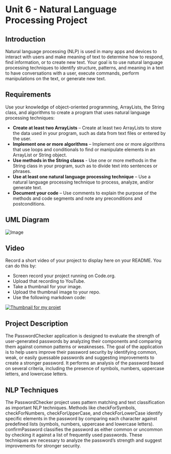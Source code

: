 # Unit 6 - Natural Language Processing Project

## Introduction

Natural language processing (NLP) is used in many apps and devices to interact with users and make meaning of text to determine how to respond, find information, or to create new text. Your goal is to use natural language processing techniques to identify structure, patterns, and meaning in a text to have conversations with a user, execute commands, perform manipulations on the text, or generate new text.

## Requirements

Use your knowledge of object-oriented programming, ArrayLists, the String class, and algorithms to create a program that uses natural language processing techniques:

- **Create at least two ArrayLists** – Create at least two ArrayLists to store the data used in your program, such as data from text files or entered by the user.
- **Implement one or more algorithms** – Implement one or more algorithms that use loops and conditionals to find or manipulate elements in an ArrayList or String object.
- **Use methods in the String classs** - Use one or more methods in the String class in your program, such as to divide text into sentences or phrases.
- **Use at least one natural language processing technique** – Use a natural language processing technique to process, analyze, and/or generate text.
- **Document your code** – Use comments to explain the purpose of the methods and code segments and note any preconditions and postconditions.

## UML Diagram

![Image](https://github.com/user-attachments/assets/cefd6d04-62be-4a3c-8958-67c70ebdb9af)

## Video

Record a short video of your project to display here on your README. You can do this by:

- Screen record your project running on Code.org.
- Upload that recording to YouTube.
- Take a thumbnail for your image.
- Upload the thumbnail image to your repo.
- Use the following markdown code:

[![Thumbnail for my projet](nameOfThumbnail.png)](youtube-URL-here)

## Project Description

The PasswordChecker application is designed to evaluate the strength of user-generated passwords by analyzing their components and comparing them against common patterns or weaknesses. The goal of the application is to help users improve their password security by identifying common, weak, or easily guessable passwords and suggesting improvements to create a stronger password. It performs an analysis of the password based on several criteria, including the presence of symbols, numbers, uppercase letters, and lowercase letters.

## NLP Techniques

The PasswordChecker project uses pattern matching and text classification as important NLP techniques. Methods like checkForSymbols, checkForNumbers, checkForUpperCase, and checkForLowerCase identify specific elements in the password by comparing each character against predefined lists (symbols, numbers, uppercase and lowercase letters). confirmPassword classifies the password as either common or uncommon by checking it against a list of frequently used passwords. These techniques are necessary to analyze the password’s strength and suggest improvements for stronger security.
